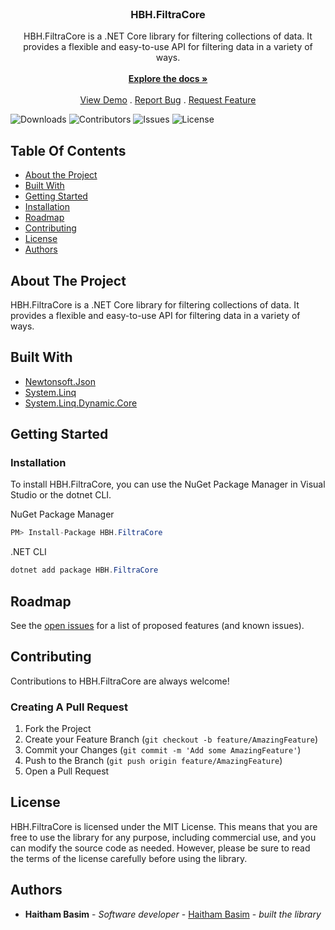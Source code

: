 <br/>
<p align="center">

  <h3 align="center">HBH.FiltraCore</h3>

  <p align="center">
    HBH.FiltraCore is a .NET Core library for filtering collections of data. It provides a flexible and easy-to-use API for filtering data in a variety of ways.
    <br/>
    <br/>
    <a href="https://github.com/haithambasim/HBH.FiltraCore"><strong>Explore the docs »</strong></a>
    <br/>
    <br/>
    <a href="https://github.com/haithambasim/HBH.FiltraCore">View Demo</a>
    .
    <a href="https://github.com/haithambasim/HBH.FiltraCore/issues">Report Bug</a>
    .
    <a href="https://github.com/haithambasim/HBH.FiltraCore/issues">Request Feature</a>
  </p>
</p>

![Downloads](https://img.shields.io/github/downloads/haithambasim/HBH.FiltraCore/total) ![Contributors](https://img.shields.io/github/contributors/haithambasim/HBH.FiltraCore?color=dark-green) ![Issues](https://img.shields.io/github/issues/haithambasim/HBH.FiltraCore) ![License](https://img.shields.io/github/license/haithambasim/HBH.FiltraCore) 

## Table Of Contents

* [About the Project](#about-the-project)
* [Built With](#built-with)
* [Getting Started](#getting-started)
* [Installation](#installation)
* [Roadmap](#roadmap)
* [Contributing](#contributing)
* [License](#license)
* [Authors](#authors)

## About The Project

HBH.FiltraCore is a .NET Core library for filtering collections of data. It provides a flexible and easy-to-use API for filtering data in a variety of ways.

## Built With



* [Newtonsoft.Json]()
* [System.Linq]()
* [System.Linq.Dynamic.Core]()

## Getting Started


### Installation

To install HBH.FiltraCore, you can use the NuGet Package Manager in Visual Studio or the dotnet CLI.

NuGet Package Manager

```c#
PM> Install-Package HBH.FiltraCore
```

.NET CLI

```c#
dotnet add package HBH.FiltraCore
```

## Roadmap

See the [open issues](https://github.com/haithambasim/HBH.FiltraCore/issues) for a list of proposed features (and known issues).

## Contributing

Contributions to HBH.FiltraCore are always welcome!

### Creating A Pull Request

1. Fork the Project
2. Create your Feature Branch (`git checkout -b feature/AmazingFeature`)
3. Commit your Changes (`git commit -m 'Add some AmazingFeature'`)
4. Push to the Branch (`git push origin feature/AmazingFeature`)
5. Open a Pull Request

## License

HBH.FiltraCore is licensed under the MIT License. This means that you are free to use the library for any purpose, including commercial use, and you can modify the source code as needed. However, please be sure to read the terms of the license carefully before using the library.

## Authors

* **Haitham Basim** - *Software developer* - [Haitham Basim](https://github.com/haithambasim) - *built the library*